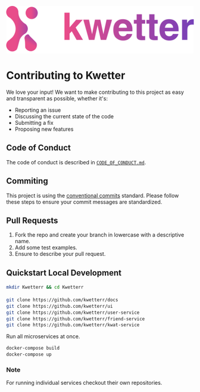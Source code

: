 ![logo](./assets/logo_full.png)
# Contributing to Kwetter
We love your input! We want to make contributing to this project as easy and transparent as possible, whether it's:
- Reporting an issue
- Discussing the current state of the code
- Submitting a fix
- Proposing new features

## Code of Conduct
The code of conduct is described in [`CODE_OF_CONDUCT.md`](CODE_OF_CONDUCT.md).

## Commiting
This project is using the [conventional commits](https://www.conventionalcommits.org/en/v1.0.0-beta.2/) standard. Please follow these steps to ensure your
commit messages are standardized.

## Pull Requests
1. Fork the repo and create your branch in lowercase with a descriptive name.
2. Add some test examples.
3. Ensure to describe your pull request.

## Quickstart Local Development
```zsh
mkdir Kwetterr && cd Kwetterr
 
git clone https://github.com/kwetterr/docs
git clone https://github.com/kwetterr/ui
git clone https://github.com/kwetterr/user-service
git clone https://github.com/kwetterr/friend-service
git clone https://github.com/kwetterr/kwat-service
```

Run all microservices at once.
```zsh
docker-compose build
docker-compose up
```

### Note
For running individual services checkout their own repositories.
